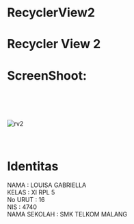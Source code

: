 # RecyclerView2
# Recycler View 2<br>
# ScreenShoot: <br> <br> <br>
![rv2](https://cloud.githubusercontent.com/assets/21364340/20218202/3345be1a-a7d8-11e6-86b0-47d3dc5fed21.png)
<br> <br> <br>


# Identitas <br>
NAMA : LOUISA GABRIELLA <br>
KELAS : XI RPL 5 <br>
No URUT : 16 <br> 
NIS : 4740 <br>
NAMA SEKOLAH : SMK TELKOM MALANG

